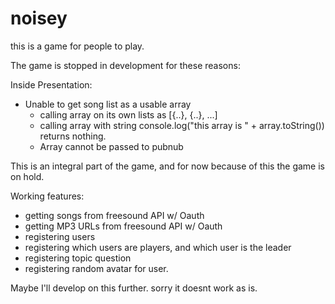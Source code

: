 # noisey
this is a game for people to play.

The game is stopped in development for these reasons:


Inside Presentation:

- Unable to get song list as a usable array
  - calling array on its own lists as [{..}, {..}, ...]
  - calling array with string console.log("this array is " + array.toString()) returns nothing.
  - Array cannot be passed to pubnub

This is an integral part of the game, and for now because of this the game is on hold.

Working features:
- getting songs from freesound API w/ Oauth
- getting MP3 URLs from freesound API w/ Oauth
- registering users
- registering which users are players, and which user is the leader
- registering topic question
- registering random avatar for user.


Maybe I'll develop on this further. sorry it doesnt work as is. 
